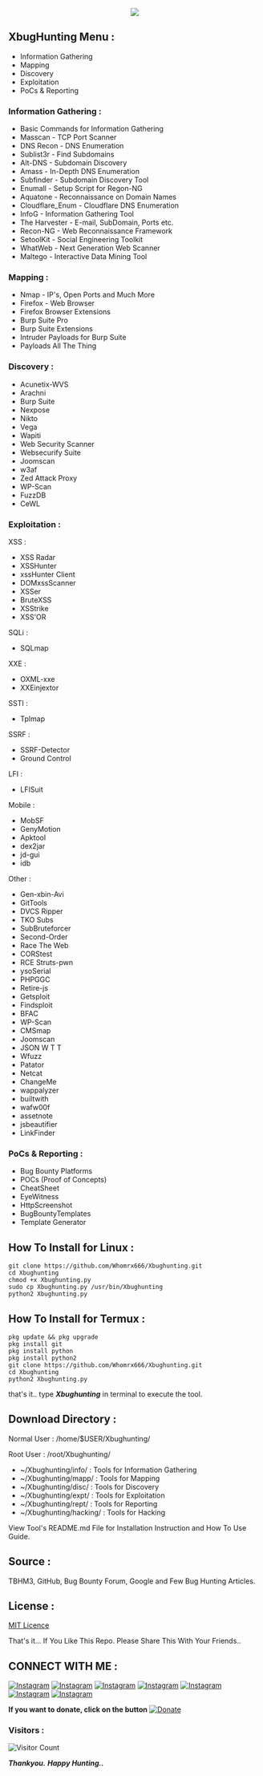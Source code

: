 <p align="center"><img src="https://github.com/Whomrx666/Xbughunting/blob/main/logo.png?raw=true" /></p>

## XbugHunting Menu :

- Information Gathering
- Mapping
- Discovery 
- Exploitation
- PoCs & Reporting

### Information Gathering :

- Basic Commands for Information Gathering
- Masscan - TCP Port Scanner
- DNS Recon - DNS Enumeration
- Sublist3r - Find Subdomains
- Alt-DNS - Subdomain Discovery
- Amass - In-Depth DNS Enumeration
- Subfinder - Subdomain Discovery Tool
- Enumall - Setup Script for Regon-NG
- Aquatone - Reconnaissance on Domain Names
- Cloudflare_Enum - Cloudflare DNS Enumeration
- InfoG - Information Gathering Tool
- The Harvester - E-mail, SubDomain, Ports etc.
- Recon-NG - Web Reconnaissance Framework
- SetoolKit - Social Engineering Toolkit
- WhatWeb - Next Generation Web Scanner
- Maltego - Interactive Data Mining Tool    
    
### Mapping :     
    
- Nmap - IP's, Open Ports and Much More
- Firefox - Web Browser
- Firefox Browser Extensions
- Burp Suite Pro
- Burp Suite Extensions
- Intruder Payloads for Burp Suite
- Payloads All The Thing
    
### Discovery :
    
- Acunetix-WVS
- Arachni
- Burp Suite
- Nexpose
- Nikto
- Vega
- Wapiti
- Web Security Scanner
- Websecurify Suite
- Joomscan
- w3af
- Zed Attack Proxy
- WP-Scan
- FuzzDB
- CeWL

### Exploitation :

XSS :
- XSS Radar
- XSSHunter
- xssHunter Client
- DOMxssScanner
- XSSer
- BruteXSS
- XSStrike
- XSS'OR
            
SQLi :  
- SQLmap

XXE : 
- OXML-xxe
- XXEinjextor

SSTI :
- Tplmap

SSRF :
- SSRF-Detector
- Ground Control

LFI :
- LFISuit

Mobile :
- MobSF
- GenyMotion
- Apktool
- dex2jar
- jd-gui
- idb

Other : 
- Gen-xbin-Avi
- GitTools
- DVCS Ripper
- TKO Subs
- SubBruteforcer
- Second-Order
- Race The Web
- CORStest
- RCE Struts-pwn
- ysoSerial
- PHPGGC
- Retire-js
- Getsploit
- Findsploit
- BFAC
- WP-Scan
- CMSmap
- Joomscan
- JSON W T T
- Wfuzz
- Patator
- Netcat
- ChangeMe
- wappalyzer
- builtwith
- wafw00f
- assetnote
- jsbeautifier
- LinkFinder

### PoCs & Reporting :

- Bug Bounty Platforms
- POCs (Proof of Concepts)
- CheatSheet
- EyeWitness
- HttpScreenshot
- BugBountyTemplates
- Template Generator

## How To Install for Linux :

```
git clone https://github.com/Whomrx666/Xbughunting.git
cd Xbughunting
chmod +x Xbughunting.py
sudo cp Xbughunting.py /usr/bin/Xbughunting
python2 Xbughunting.py
```

## How To Install for Termux :

```
pkg update && pkg upgrade
pkg install git
pkg install python
pkg install python2
git clone https://github.com/Whomrx666/Xbughunting.git
cd Xbughunting
python2 Xbughunting.py
```

that's it.. type ***Xbughunting*** in terminal to execute the tool.

## Download Directory :
   
Normal User : /home/$USER/Xbughunting/

Root User : /root/Xbughunting/

- ~/Xbughunting/info/ : Tools for Information Gathering
- ~/Xbughunting/mapp/ : Tools for Mapping
- ~/Xbughunting/disc/ : Tools for Discovery
- ~/Xbughunting/expt/ : Tools for Exploitation
- ~/Xbughunting/rept/ : Tools for Reporting
- ~/Xbughunting/hacking/ : Tools for Hacking

View Tool's README.md File for Installation Instruction and How To Use Guide.

## Source : 

TBHM3, GitHub, Bug Bounty Forum, Google and Few Bug Hunting Articles.

## License :

[MIT Licence](https://github.com/Whomrx666/Xbughunting/blob/master/LICENSE)

That's it... If You Like This Repo. Please Share This With Your Friends..

## CONNECT WITH ME :

[![Instagram](https://img.shields.io/badge/WEBSITE-VISIT-yellow?style=for-the-badge&logo=blogger)](https://whomrxhackers.blogspot.com/)
[![Instagram](https://img.shields.io/badge/TWITTER-FOLLOW-red?style=for-the-badge&logo=x)](https://twitter.com/whomrx666)
[![Instagram](https://img.shields.io/badge/YOUTUBE-SUBSCRIBE-red?style=for-the-badge&logo=youtube)](https://youtube.com/@whomrxhackers)
[![Instagram](https://img.shields.io/badge/FACEBOOK-LIKE-red?style=for-the-badge&logo=facebook)](https://facebook.com/https://www.facebook.com/whomrx.666)
[![Instagram](https://img.shields.io/badge/TELEGRAM-CONNECT-red?style=for-the-badge&logo=telegram)](https://t.me/Whomr_X)
[![Instagram](https://img.shields.io/badge/GMAIL-CONTACT-red?style=for-the-badge&logo=gmail)](mailto:whomrx666@gmail.com)
[![Instagram](https://img.shields.io/badge/TIKTOK-FOLLOW-red?style=for-the-badge&logo=tiktok)](https://www.tiktok.com/@whomr.x)

**If you want to donate, click on the button**
<a href="https://saweria.co/whomrx"><img title="Donate" src="https://img.shields.io/badge/Donate-Xbughunting-yellow?style=for-the-badge&logo=github"></a>

### Visitors :
![Visitor Count](https://profile-counter.glitch.me/Whomrx666/count.svg)

***Thankyou.***
***Happy Hunting..***
